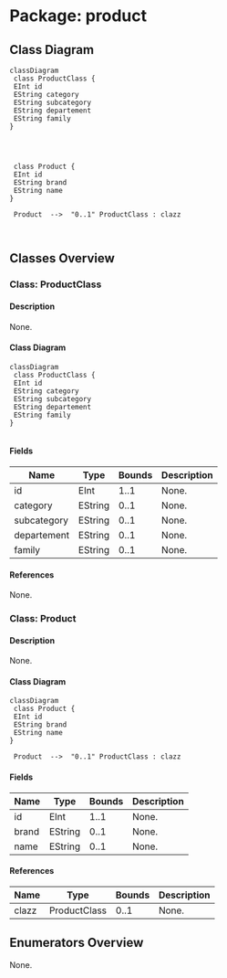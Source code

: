 # Package: product

## Class Diagram

```mermaid
classDiagram
 class ProductClass {
 EInt id
 EString category
 EString subcategory
 EString departement
 EString family
}




 class Product {
 EInt id
 EString brand
 EString name
}

 Product  -->  "0..1" ProductClass : clazz



```

## Classes Overview

### Class: ProductClass

#### Description

None.

#### Class Diagram

```mermaid
classDiagram
 class ProductClass {
 EInt id
 EString category
 EString subcategory
 EString departement
 EString family
}


```

#### Fields

| Name| Type| Bounds| Description|
| -----| ----| ------| -----------|
|id|EInt|1..1|None.|
|category|EString|0..1|None.|
|subcategory|EString|0..1|None.|
|departement|EString|0..1|None.|
|family|EString|0..1|None.|

#### References

None.



### Class: Product

#### Description

None.

#### Class Diagram

```mermaid
classDiagram
 class Product {
 EInt id
 EString brand
 EString name
}

 Product  -->  "0..1" ProductClass : clazz

```

#### Fields

| Name| Type| Bounds| Description|
| -----| ----| ------| -----------|
|id|EInt|1..1|None.|
|brand|EString|0..1|None.|
|name|EString|0..1|None.|

#### References

| Name| Type| Bounds| Description|
| -----| ----| ------| -----------|
|clazz|ProductClass|0..1|None.|




## Enumerators Overview

None.
